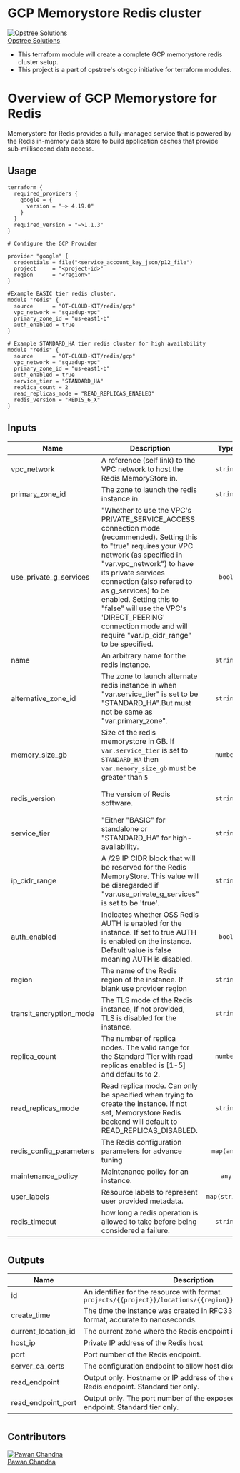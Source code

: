 # GCP Memorystore Redis cluster

[![Opstree Solutions][opstree_avatar]][opstree_homepage]<br/>[Opstree Solutions][opstree_homepage] 

  [opstree_homepage]: https://opstree.github.io/
  [opstree_avatar]: https://img.cloudposse.com/200x100/https://www.opstree.com/images/og_image8.jpg
  - This terraform module will create a complete GCP memorystore redis cluster setup.
  - This project is a part of opstree's ot-gcp initiative for terraform modules.

# Overview of GCP Memorystore for Redis
Memorystore for Redis provides a fully-managed service that is powered by the Redis in-memory data store to build application caches that provide sub-millisecond data access.

## Usage

```
terraform {
  required_providers {
    google = {
      version = "~> 4.19.0"
    }
  }
  required_version = "~>1.1.3"
}

# Configure the GCP Provider

provider "google" {
  credentials = file("<service_account_key_json/p12_file")
  project     = "<project-id>"
  region      = "<region>"
}

#Example BASIC tier redis cluster.
module "redis" {
  source      = "OT-CLOUD-KIT/redis/gcp"
  vpc_network = "squadup-vpc"
  primary_zone_id = "us-east1-b"
  auth_enabled = true
}

# Example STANDARD_HA tier redis cluster for high availability
module "redis" {
  source      = "OT-CLOUD-KIT/redis/gcp"
  vpc_network = "squadup-vpc"
  primary_zone_id = "us-east1-b"
  auth_enabled = true
  service_tier = "STANDARD_HA"
  replica_count = 2
  read_replicas_mode = "READ_REPLICAS_ENABLED"
  redis_version = "REDIS_6_X"
}
```

## Inputs

| Name | Description | Type | Default | Required | Supported |
|------|-------------|:----:|---------|:--------:|:---------:|
| vpc_network | A reference (self link) to the VPC network to host the Redis MemoryStore in. | `string` | | yes | |
| primary_zone_id | The zone to launch the redis instance in. | `string` | | yes | |
| use_private_g_services | "Whether to use the VPC's PRIVATE_SERVICE_ACCESS connection mode (recommended). Setting this to \"true\" requires your VPC network (as specified in \"var.vpc_network\") to have its private services connection (also refered to as g_services) to be enabled. Setting this to \"false\" will use the VPC's 'DIRECT_PEERING' connection mode and will require \"var.ip_cidr_range\" to be specified.| `bool`| | yes | |
| name | An arbitrary name for the redis instance. | `string` | "" | no | |
| alternative_zone_id | The zone to launch alternate redis instance in when \"var.service_tier\" is set to be \"STANDARD_HA\".But must not be same as \"var.primary_zone\".| `string` | `""` | no | |
| memory_size_gb | Size of the redis memorystore in GB. If `var.service_tier` is set to `STANDARD_HA` then `var.memory_size_gb` must be greater than `5`  | `number` | `1` | no | |
| redis_version | The version of Redis software. |`string` | `REDIS_4_0`| no | `REDIS_3_2`<br>`REDIS_4_0`<br>`REDIS_5_0`<br>`REDIS_6_X`|
| service_tier | "Either \"BASIC\" for standalone or \"STANDARD_HA\" for high-availability. |`string` | `BASIC` | no | `BASIC`<br>`STANDARD_HA`|
| ip_cidr_range | A /29 IP CIDR block that will be reserved for the Redis MemoryStore. This value will be disregarded if \"var.use_private_g_services\" is set to be 'true'.| `string` | `""` | no | |
| auth_enabled | Indicates whether OSS Redis AUTH is enabled for the instance. If set to true AUTH is enabled on the instance. Default value is false meaning AUTH is disabled. | `bool` | `false` | no | |
| region | The name of the Redis region of the instance. If blank use provider region |`string` | `""`| no | |
| transit_encryption_mode | The TLS mode of the Redis instance, If not provided, TLS is disabled for the instance. |`string` | `DISABLED` | no | `DISABLED`<br>`SERVER_AUTHENTICATION` |
| replica_count | The number of replica nodes. The valid range for the Standard Tier with read replicas enabled is [1-5] and defaults to 2. | `number` | `2` | no | `1..5` |
| read_replicas_mode | Read replica mode. Can only be specified when trying to create the instance. If not set, Memorystore Redis backend will default to READ_REPLICAS_DISABLED. | `string` | `READ_REPLICAS_DISABLED` | no | `READ_REPLICAS_DISABLED`<br>`READ_REPLICAS_ENABLE` |
| redis_config_parameters | The Redis configuration parameters for advance tuning | `map(any)` | `{}` | no | |
| maintenance_policy  | Maintenance policy for an instance. | `any` | `null` | no | |
| user_labels | Resource labels to represent user provided metadata. | `map(string)` | `{}` | no | |
| redis_timeout | how long a redis operation is allowed to take before being considered a failure. | `string` | `20m` | no | |
#

## Outputs

| Name | Description |  
|------|-------------|
| id | An identifier for the resource with format. `projects/{{project}}/locations/{{region}}/instances/{{name}}` |
| create_time | The time the instance was created in RFC3339 UTC 'Zulu' format, accurate to nanoseconds. |
| current_location_id | The current zone where the Redis endpoint is placed. |
| host_ip | Private IP address of the Redis host |
| port | Port number of the Redis endpoint. |
| server_ca_certs | The configuration endpoint to allow host discovery. |
| read_endpoint | Output only. Hostname or IP address of the exposed readonly Redis endpoint. Standard tier only. |
| read_endpoint_port | Output only. The port number of the exposed readonly redis endpoint. Standard tier only. |

#
## Contributors

[![Pawan Chandna][pawan_avatar]][pawan_homepage]<br/>[Pawan Chandna][pawan_homepage]

  [pawan_homepage]: https://gitlab.com/pawan.chandna
  [pawan_avatar]: https://img.cloudposse.com/75x75/https://gitlab.com/uploads/-/system/user/avatar/7777967/avatar.png?width=400
